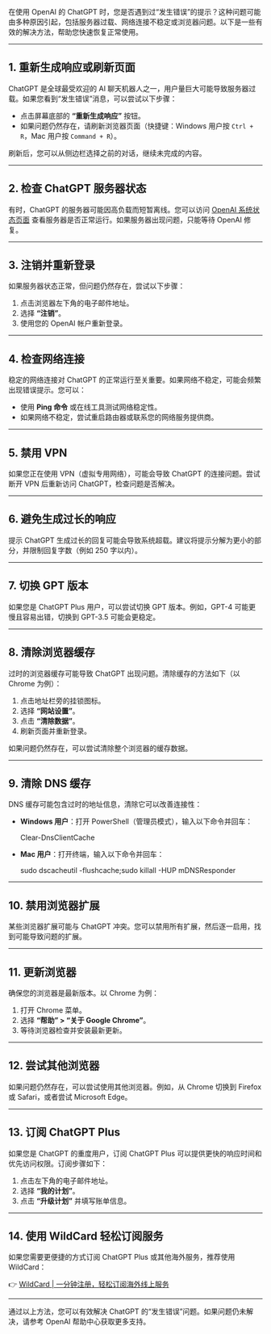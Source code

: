 在使用 OpenAI 的 ChatGPT 时，您是否遇到过“发生错误”的提示？这种问题可能由多种原因引起，包括服务器过载、网络连接不稳定或浏览器问题。以下是一些有效的解决方法，帮助您快速恢复正常使用。

---

## 1. 重新生成响应或刷新页面

ChatGPT 是全球最受欢迎的 AI 聊天机器人之一，用户量巨大可能导致服务器过载。如果您看到“发生错误”消息，可以尝试以下步骤：

- 点击屏幕底部的 **“重新生成响应”** 按钮。
- 如果问题仍然存在，请刷新浏览器页面（快捷键：Windows 用户按 `Ctrl + R`，Mac 用户按 `Command + R`）。

刷新后，您可以从侧边栏选择之前的对话，继续未完成的内容。

---

## 2. 检查 ChatGPT 服务器状态

有时，ChatGPT 的服务器可能因高负载而短暂离线。您可以访问 [OpenAI 系统状态页面](https://status.openai.com) 查看服务器是否正常运行。如果服务器出现问题，只能等待 OpenAI 修复。

---

## 3. 注销并重新登录

如果服务器状态正常，但问题仍然存在，尝试以下步骤：

1. 点击浏览器左下角的电子邮件地址。
2. 选择 **“注销”**。
3. 使用您的 OpenAI 帐户重新登录。

---

## 4. 检查网络连接

稳定的网络连接对 ChatGPT 的正常运行至关重要。如果网络不稳定，可能会频繁出现错误提示。您可以：

- 使用 **Ping 命令** 或在线工具测试网络稳定性。
- 如果网络不稳定，尝试重启路由器或联系您的网络服务提供商。

---

## 5. 禁用 VPN

如果您正在使用 VPN（虚拟专用网络），可能会导致 ChatGPT 的连接问题。尝试断开 VPN 后重新访问 ChatGPT，检查问题是否解决。

---

## 6. 避免生成过长的响应

提示 ChatGPT 生成过长的回复可能会导致系统超载。建议将提示分解为更小的部分，并限制回复字数（例如 250 字以内）。

---

## 7. 切换 GPT 版本

如果您是 ChatGPT Plus 用户，可以尝试切换 GPT 版本。例如，GPT-4 可能更慢且容易出错，切换到 GPT-3.5 可能会更稳定。

---

## 8. 清除浏览器缓存

过时的浏览器缓存可能导致 ChatGPT 出现问题。清除缓存的方法如下（以 Chrome 为例）：

1. 点击地址栏旁的挂锁图标。
2. 选择 **“网站设置”**。
3. 点击 **“清除数据”**。
4. 刷新页面并重新登录。

如果问题仍然存在，可以尝试清除整个浏览器的缓存数据。

---

## 9. 清除 DNS 缓存

DNS 缓存可能包含过时的地址信息，清除它可以改善连接性：

- **Windows 用户**：打开 PowerShell（管理员模式），输入以下命令并回车：
  
  Clear-DnsClientCache
  
- **Mac 用户**：打开终端，输入以下命令并回车：
  
  sudo dscacheutil -flushcache;sudo killall -HUP mDNSResponder
  

---

## 10. 禁用浏览器扩展

某些浏览器扩展可能与 ChatGPT 冲突。您可以禁用所有扩展，然后逐一启用，找到可能导致问题的扩展。

---

## 11. 更新浏览器

确保您的浏览器是最新版本。以 Chrome 为例：

1. 打开 Chrome 菜单。
2. 选择 **“帮助” > “关于 Google Chrome”**。
3. 等待浏览器检查并安装最新更新。

---

## 12. 尝试其他浏览器

如果问题仍然存在，可以尝试使用其他浏览器。例如，从 Chrome 切换到 Firefox 或 Safari，或者尝试 Microsoft Edge。

---

## 13. 订阅 ChatGPT Plus

如果您是 ChatGPT 的重度用户，订阅 ChatGPT Plus 可以提供更快的响应时间和优先访问权限。订阅步骤如下：

1. 点击左下角的电子邮件地址。
2. 选择 **“我的计划”**。
3. 点击 **“升级计划”** 并填写账单信息。

---

## 14. 使用 WildCard 轻松订阅服务

如果您需要更便捷的方式订阅 ChatGPT Plus 或其他海外服务，推荐使用 WildCard：

👉 [WildCard | 一分钟注册，轻松订阅海外线上服务](https://bit.ly/bewildcard)

---

通过以上方法，您可以有效解决 ChatGPT 的“发生错误”问题。如果问题仍未解决，请参考 OpenAI 帮助中心获取更多支持。